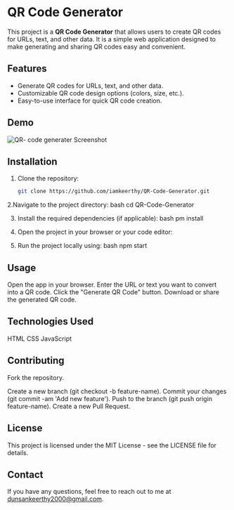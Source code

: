 # QR Code Generator

This project is a **QR Code Generator** that allows users to create QR codes for URLs, text, and other data. It is a simple web application designed to make generating and sharing QR codes easy and convenient.

## Features
- Generate QR codes for URLs, text, and other data.
- Customizable QR code design options (colors, size, etc.).
- Easy-to-use interface for quick QR code creation.

## Demo

![QR- code generater Screenshot]()


## Installation

1. Clone the repository:
   ```bash
   git clone https://github.com/iamkeerthy/QR-Code-Generator.git
   
2.Navigate to the project directory:
bash
cd QR-Code-Generator

3. Install the required dependencies (if applicable):
bash
pm install

5. Open the project in your browser or your code editor:

6. Run the project locally using:
bash
npm start



## Usage
Open the app in your browser.
Enter the URL or text you want to convert into a QR code.
Click the "Generate QR Code" button.
Download or share the generated QR code.



## Technologies Used
HTML
CSS
JavaScript



## Contributing
Fork the repository.

Create a new branch (git checkout -b feature-name).
Commit your changes (git commit -am 'Add new feature').
Push to the branch (git push origin feature-name).
Create a new Pull Request.



## License
This project is licensed under the MIT License - see the LICENSE file for details.

## Contact
If you have any questions, feel free to reach out to me at dunsankeerthy2000@gmail.com.




